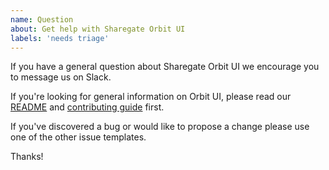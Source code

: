 ```yaml
---
name: Question
about: Get help with Sharegate Orbit UI
labels: 'needs triage'
---
```


If you have a general question about Sharegate Orbit UI we encourage you to message us on Slack.

If you're looking for general information on Orbit UI, please read our [README](https://github.com/gsoft-inc/sg-orbit/blob/master/README.md) and [contributing guide](https://github.com/gsoft-inc/sg-orbit/blob/master/CONTRIBUTING.md) first.

If you've discovered a bug or would like to propose a change please use one of the other issue templates.

Thanks!
